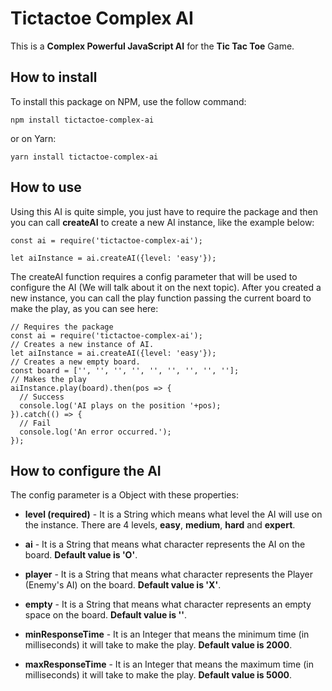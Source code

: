 # Tictactoe Complex AI

This is a **Complex Powerful JavaScript AI** for the **Tic Tac Toe** Game. 

## How to install

To install this package on NPM, use the follow command:
```
npm install tictactoe-complex-ai
```
or on Yarn:
```
yarn install tictactoe-complex-ai
```

## How to use

Using this AI is quite simple, you just have to require the package and then you can call **createAI** to create a new AI instance, like the example below:
```
const ai = require('tictactoe-complex-ai');

let aiInstance = ai.createAI({level: 'easy'});
```
The createAI function requires a config parameter that will be used to configure the AI (We will talk about it on the next topic). After you created a new instance, you can call the play function passing the current board to make the play, as you can see here:
```
// Requires the package
const ai = require('tictactoe-complex-ai');
// Creates a new instance of AI.
let aiInstance = ai.createAI({level: 'easy'});
// Creates a new empty board.
const board = ['', '', '', '', '', '', '', '', ''];
// Makes the play
aiInstance.play(board).then(pos => {
  // Success
  console.log('AI plays on the position '+pos);
}).catch(() => {
  // Fail
  console.log('An error occurred.');
});
```
## How to configure the AI

The config parameter is a Object with these properties:

* **level (required)** - It is a String which means what level the AI will use on the instance. There are 4 levels, **easy**, **medium**, **hard** and **expert**.

* **ai** - It is a String that means what character represents the AI on the board. **Default value is 'O'**.

* **player** - It is a String that means what character represents the Player (Enemy's AI) on the board. **Default value is 'X'**.

* **empty** - It is a String that means what character represents an empty space on the board. **Default value is ''**.

* **minResponseTime** - It is an Integer that means the minimum time (in milliseconds) it will take to make the play. **Default value is 2000**.

* **maxResponseTime** - It is an Integer that means the maximum time (in milliseconds) it will take to make the play. **Default value is 5000**.
